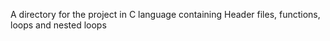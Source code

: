 A directory for the project in C language containing Header files, functions, loops and nested loops
